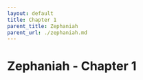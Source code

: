 ```yaml
---
layout: default
title: Chapter 1
parent_title: Zephaniah
parent_url: ./zephaniah.md
---
```


# Zephaniah - Chapter 1
